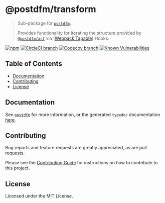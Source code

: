 # @postdfm/transform

> Sub-package for [`postdfm`](https://www.npmjs.com/package/postdfm).
>
> Provides functionality for iterating the structure provided by [`@postdfm/ast`](https://www.npmjs.com/package/@postdfm/ast) via ([Webpack Tapable](https://www.npmjs.com/package/tapable)) Hooks.

[![npm](https://img.shields.io/npm/v/@postdfm/transform.svg?label=npm)](https://www.npmjs.com/package/@postdfm/transform)
[![CircleCI branch](https://img.shields.io/circleci/project/github/spiltcoffee/postdfm/main.svg)](https://circleci.com)
[![Codecov branch](https://img.shields.io/codecov/c/gh/spiltcoffee/postdfm/main.svg)](https://codecov.io)
[![Known Vulnerabilities](https://snyk.io/test/github/spiltcoffee/postdfm/badge.svg?targetFile=packages/@postdfm/transform/package.json)](https://snyk.io/test/github/spiltcoffee/postdfm?targetFile=packages/@postdfm/transform/package.json)

## Table of Contents

- [Documentation](#documentation)
- [Contributing](#contributing)
- [License](#license)

## Documentation

See [`postdfm`](https://www.npmjs.com/package/postdfm) for more information, or the generated `typedoc` documentation [here](https://spiltcoffee.com/docs/@postdfm/transform/).

## Contributing

Bug reports and feature requests are greatly appreciated, as are pull requests.

Please see the [Contributing Guide](https://github.com/spiltcoffee/postdfm/blob/main/.github/CONTRIBUTING.md) for instructions on how to contribute to this project.

## License

Licensed under the MIT License.
